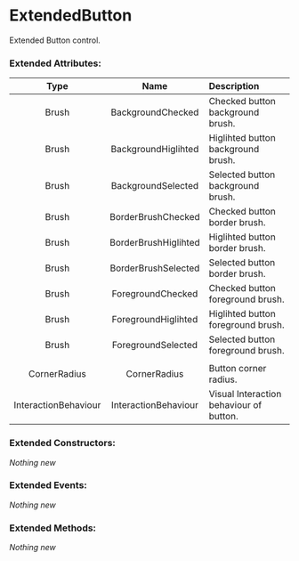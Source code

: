 # ExtendedButton

Extended Button control.

### Extended Attributes:

| Type   | Name                 | Description |
|:------:|:--------------------:|:------------|
| Brush  | BackgroundChecked    | Checked button background brush. |
| Brush  | BackgroundHiglihted  | Higlihted button background brush. |
| Brush  | BackgroundSelected   | Selected button background brush. |
| Brush  | BorderBrushChecked   | Checked button border brush. |
| Brush  | BorderBrushHiglihted | Higlihted button border brush. |
| Brush  | BorderBrushSelected  | Selected button border brush. |
| Brush  | ForegroundChecked    | Checked button foreground brush. |
| Brush  | ForegroundHiglihted  | Higlihted button foreground brush. |
| Brush  | ForegroundSelected   | Selected button foreground brush. |
|||
| CornerRadius | CornerRadius   | Button corner radius. |
| InteractionBehaviour | InteractionBehaviour | Visual Interaction behaviour of button. | 

### Extended Constructors: 

*Nothing new*

### Extended Events: 

*Nothing new*

### Extended Methods: 

*Nothing new*
